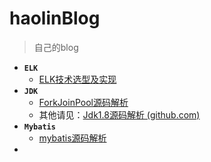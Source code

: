 # haolinBlog
> 自己的blog 

- **`ELK `**
  - [ELK技术选型及实现](https://github.com/Ahaolin/haolinBlog/blob/main/elk/ELK技术选型及实现.md)
- **`JDK`**
  - [ForkJoinPool源码解析](https://github.com/Ahaolin/haolinBlog/blob/main/jdk/ForkJoinPool.md)
  - 其他请见：[Jdk1.8源码解析 (github.com)](https://github.com/Ahaolin/JDKSourceCode1.8)
- **`Mybatis`**
  - [mybatis源码解析](https://github.com/Ahaolin/haolinBlog/tree/main/mybatis)
- 